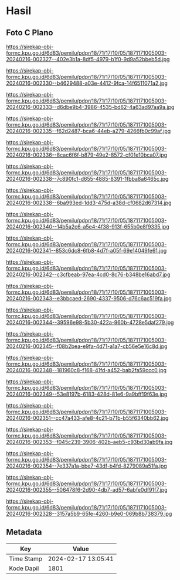 # Hasil

## Foto C Plano

https://sirekap-obj-formc.kpu.go.id/6d83/pemilu/pdpr/18/71/17/10/05/1871171005003-20240216-002327--402e3b1a-8df5-4979-b1f0-9d9a52bbeb5d.jpg

https://sirekap-obj-formc.kpu.go.id/6d83/pemilu/pdpr/18/71/17/10/05/1871171005003-20240216-002330--b4629488-a03e-4412-9fca-14f6511071a2.jpg

https://sirekap-obj-formc.kpu.go.id/6d83/pemilu/pdpr/18/71/17/10/05/1871171005003-20240216-002333--d6dbe9b4-3986-4535-bd62-4a63ad97aa9a.jpg

https://sirekap-obj-formc.kpu.go.id/6d83/pemilu/pdpr/18/71/17/10/05/1871171005003-20240216-002335--f62d2487-bca6-44eb-a279-4266fb0c99af.jpg

https://sirekap-obj-formc.kpu.go.id/6d83/pemilu/pdpr/18/71/17/10/05/1871171005003-20240216-002336--8cac6f6f-b879-49e2-8572-cf01e10bca07.jpg

https://sirekap-obj-formc.kpu.go.id/6d83/pemilu/pdpr/18/71/17/10/05/1871171005003-20240216-002338--7c890fc1-d655-4885-8391-1fbba8a6465c.jpg

https://sirekap-obj-formc.kpu.go.id/6d83/pemilu/pdpr/18/71/17/10/05/1871171005003-20240216-002338--6ba993ed-1dd3-475d-a38d-cf0682d67314.jpg

https://sirekap-obj-formc.kpu.go.id/6d83/pemilu/pdpr/18/71/17/10/05/1871171005003-20240216-002340--14b5a2c6-a5e4-4f38-913f-655b0e8f9335.jpg

https://sirekap-obj-formc.kpu.go.id/6d83/pemilu/pdpr/18/71/17/10/05/1871171005003-20240216-002341--853c6dc8-6fb8-4d7f-a05f-69e14049fe61.jpg

https://sirekap-obj-formc.kpu.go.id/6d83/pemilu/pdpr/18/71/17/10/05/1871171005003-20240216-002342--c3cfbeab-97ea-4cd0-8c76-b348be16abd7.jpg

https://sirekap-obj-formc.kpu.go.id/6d83/pemilu/pdpr/18/71/17/10/05/1871171005003-20240216-002343--e3bbcaed-2690-4337-9506-d76c6ac519fa.jpg

https://sirekap-obj-formc.kpu.go.id/6d83/pemilu/pdpr/18/71/17/10/05/1871171005003-20240216-002344--39596e98-5b30-422a-960b-4728e5daf279.jpg

https://sirekap-obj-formc.kpu.go.id/6d83/pemilu/pdpr/18/71/17/10/05/1871171005003-20240216-002345--f08b2bea-e9fa-4d71-a1a7-cb56e5e16c8d.jpg

https://sirekap-obj-formc.kpu.go.id/6d83/pemilu/pdpr/18/71/17/10/05/1871171005003-20240216-002348--181960c8-f168-41fd-a452-bab2fa59ccc0.jpg

https://sirekap-obj-formc.kpu.go.id/6d83/pemilu/pdpr/18/71/17/10/05/1871171005003-20240216-002349--53e8197b-6183-428d-81e6-9a9bff19f63e.jpg

https://sirekap-obj-formc.kpu.go.id/6d83/pemilu/pdpr/18/71/17/10/05/1871171005003-20240216-002351--cc47a433-afe8-4c21-b71b-b55f6340bb62.jpg

https://sirekap-obj-formc.kpu.go.id/6d83/pemilu/pdpr/18/71/17/10/05/1871171005003-20240216-002353--f045c239-3906-402b-aeb5-c93bd30ab9fa.jpg

https://sirekap-obj-formc.kpu.go.id/6d83/pemilu/pdpr/18/71/17/10/05/1871171005003-20240216-002354--7e337a1a-bbe7-43df-b4fd-8279089a51fa.jpg

https://sirekap-obj-formc.kpu.go.id/6d83/pemilu/pdpr/18/71/17/10/05/1871171005003-20240216-002355--506478f6-2d90-4db7-ad57-6abfe0df91f7.jpg

https://sirekap-obj-formc.kpu.go.id/6d83/pemilu/pdpr/18/71/17/10/05/1871171005003-20240216-002328--3157a5b9-65fe-4260-b9e0-069b8b738379.jpg


## Metadata

| Key        | Value               |
| ---------- | ------------------- |
| Time Stamp | 2024-02-17 13:05:41 |
| Kode Dapil | 1801                |



